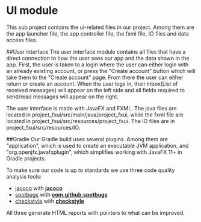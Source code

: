 # UI module

This sub project contains the ui-related files in our project. Among them are the app launcher file, the app controller file, the fxml file, IO files and data access files.

##User interface
The user interface module contains all files that have a direct connection to how the user sees our app and the data shown in the app.
First, the user is taken to a login where the user can either login with an already existing account, or press the
 "Create account" button which will take them to the "Create account" page. From there the user can either return or create an account.
 When the user logs in, their inbox(List of received messages) will appear on the left side and all fields required to send/read 
 messages will appear on the right. 
 
The user interface is made with JavaFX and FXML. The java files are located in project\_fxui/src/main/java/project\_fxui,
while the fxml file are located in project\_fxui/src/resources/project\_fxui. The IO files are in project\_fxui/src/resources/IO.




##Gradle
Our Gradle build uses several plugins. Among them are "application", which is used to create an executable JVM application,
and "org.openjfx.javafxplugin", which simplifies working with JavaFX 11+ in Gradle projects. 

To make sure our code is up to standards we use three code quality analysis tools:
* [jacoco](https://github.com/jacoco/jacoco) with **[jacoco](https://docs.gradle.org/current/userguide/jacoco_plugin.html)**
* [spotbugs](https://spotbugs.github.io) with **[com.github.spotbugs](https://spotbugs.readthedocs.io/en/latest/gradle.html)**
* [checkstyle](https://checkstyle.sourceforge.io) with **[checkstyle](https://docs.gradle.org/current/userguide/checkstyle_plugin.html)**

All three generate HTML reports with pointers to what can be improved. 